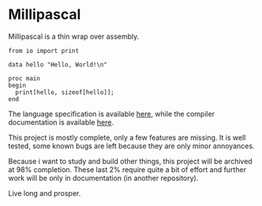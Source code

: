 # Millipascal

Millipascal is a thin wrap over assembly.

```millipascal
from io import print

data hello "Hello, World!\n"

proc main
begin
  print[hello, sizeof[hello]];
end
```

The language specification is available [here](https://padeir0.github.io/bread/pages/millipascal-spec/spec.html),
while the compiler documentation is available [here](https://padeir0.github.io/bread/pages/mpc/mpc.html).

This project is mostly complete, only a few features are missing.
It is well tested, some known bugs are left because
they are only minor annoyances.

Because i want to study and build other things, this project
will be archived at 98% completion. These last 2% require quite a bit
of effort and further work will be only in documentation (in another repository).

Live long and prosper.
